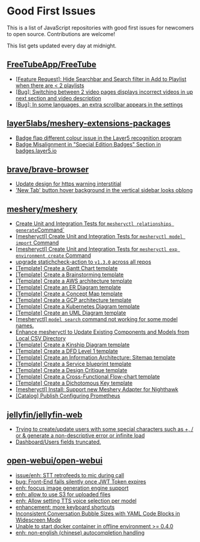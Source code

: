 # Good First Issues

This is a list of JavaScript repositories with good first issues for newcomers to open source. Contributions are welcome!

This list gets updated every day at midnight.

## [FreeTubeApp/FreeTube](https://github.com/FreeTubeApp/FreeTube)

- [[Feature Request]: Hide Searchbar and Search filter in Add to Playlist when there are < 2 playlists ](https://github.com/FreeTubeApp/FreeTube/issues/4924)
- [[Bug]: Switching between 2 video pages displays incorrect videos in up next section and video description](https://github.com/FreeTubeApp/FreeTube/issues/2261)
- [[Bug]: In some languages, an extra scrollbar appears in the settings](https://github.com/FreeTubeApp/FreeTube/issues/6330)

## [layer5labs/meshery-extensions-packages](https://github.com/layer5labs/meshery-extensions-packages)

- [Badge flap different colour issue in the Layer5 recognition program](https://github.com/layer5labs/meshery-extensions-packages/issues/444)
- [Badge Misalignment in "Special Edition Badges" Section in badges.layer5.io](https://github.com/layer5labs/meshery-extensions-packages/issues/448)

## [brave/brave-browser](https://github.com/brave/brave-browser)

- [Update design for https warning interstitial](https://github.com/brave/brave-browser/issues/21669)
- ['New Tab' button hover background in the vertical sidebar looks oblong](https://github.com/brave/brave-browser/issues/40323)

## [meshery/meshery](https://github.com/meshery/meshery)

- [Create Unit and Integration Tests for `mesheryctl relationships generate`Command`](https://github.com/meshery/meshery/issues/12135)
- [[mesheryctl] Create Unit and Integration Tests for `mesheryctl model import` Command](https://github.com/meshery/meshery/issues/12137)
- [[mesheryctl] Create Unit and Integration Tests for `mesheryctl exp environment create` Command](https://github.com/meshery/meshery/issues/12138)
- [upgrade statichcheck-action to `v1.3.0` across all repos](https://github.com/meshery/meshery/issues/13041)
- [[Template] Create a Gantt Chart template](https://github.com/meshery/meshery/issues/12461)
- [[Template] Create a Brainstorming template](https://github.com/meshery/meshery/issues/12503)
- [[Template] Create a AWS architecture template](https://github.com/meshery/meshery/issues/12500)
- [[Template] Create an ER Diagram template](https://github.com/meshery/meshery/issues/12450)
- [[Template] Create a Concept Map template](https://github.com/meshery/meshery/issues/12454)
- [[Template] Create a GCP architecture template](https://github.com/meshery/meshery/issues/12498)
- [[Template] Create a Kubernetes Diagram template](https://github.com/meshery/meshery/issues/12462)
- [[Template] Create an UML Diagram template](https://github.com/meshery/meshery/issues/12451)
- [[mesheryctl] `model search` command not working for some model names.](https://github.com/meshery/meshery/issues/11319)
- [Enhance mesheryctl to Update Existing Components and Models from Local CSV Directory](https://github.com/meshery/meshery/issues/12134)
- [[Template] Create a Kinship Diagram template](https://github.com/meshery/meshery/issues/12452)
- [[Template] Create a DFD Level 1 template](https://github.com/meshery/meshery/issues/12501)
- [[Template] Create an Information Architecture: Sitemap template](https://github.com/meshery/meshery/issues/12464)
- [[Template] Create a Service blueprint template ](https://github.com/meshery/meshery/issues/12497)
- [[Template] Create a Design Critique template](https://github.com/meshery/meshery/issues/12502)
- [[Template] Create a Cross-Functional Flow-chart template](https://github.com/meshery/meshery/issues/12504)
- [[Template] Create a Dichotomous Key template](https://github.com/meshery/meshery/issues/12463)
- [[mesheryctl] Install: Support new Meshery Adapter for Nighthawk](https://github.com/meshery/meshery/issues/10371)
- [[Catalog] Publish Configuring Prometheus](https://github.com/meshery/meshery/issues/9626)

## [jellyfin/jellyfin-web](https://github.com/jellyfin/jellyfin-web)

- [Trying to create/update users with some special characters such as +, / or & generate a non-descriptive error or infinite load](https://github.com/jellyfin/jellyfin-web/issues/6384)
- [Dashboard/Users fields truncated.](https://github.com/jellyfin/jellyfin-web/issues/5608)

## [open-webui/open-webui](https://github.com/open-webui/open-webui)

- [issue/enh: STT retrofeeds to mic during call](https://github.com/open-webui/open-webui/issues/7509)
- [bug: Front-End fails silently once JWT Token expires](https://github.com/open-webui/open-webui/issues/5866)
- [enh: foocus image generation engine support](https://github.com/open-webui/open-webui/issues/2648)
- [enh: allow to use S3 for uploaded files](https://github.com/open-webui/open-webui/issues/5763)
- [enh: Allow setting TTS voice selection per model](https://github.com/open-webui/open-webui/issues/3097)
- [enhancement: more keyboard shortcuts](https://github.com/open-webui/open-webui/issues/1008)
- [Inconsistent Conversation Bubble Sizes with YAML Code Blocks in Widescreen Mode](https://github.com/open-webui/open-webui/issues/5975)
- [Unable to start docker container in offline environment >= 0.4.0](https://github.com/open-webui/open-webui/issues/7207)
- [enh: non-english (chinese) autocompletion handling](https://github.com/open-webui/open-webui/issues/7533)

